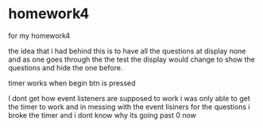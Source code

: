 # homework4
for my homework4
<!-- 
    HTML

        questions and buttons for each question

        each question and button need an id or class

        form to enter intials and recored score and set id

        make a spot for the timer and give it an id

        make links for css sheet, bootstrap, and js sheet

    CSS

        make a class for hide

        make a class for show

    JavaScript

        make variables for the classes and Id's to link them to the HTML

        create a function for the timer
            ~~use interals to both start and stop timer

        create a function for the questions
            ~~when a question is awnsered it should hide the question it is on and show the next one
            ~~if question is wrong make a way to take off time for awnsering wrong

        create a function for the form
            ~~when hitting submit on form it should save to local stroage 

 -->


the idea that i had behind this is to have all the questions at display none and as one goes through the the test the display would change to show the questions and hide the one before.

timer works when begin btn is pressed

I dont get how event listeners are supposed to work i was only able to get the timer to work and in messing with the event lisiners for the questions i broke the timer and i dont know why its going past 0 now

